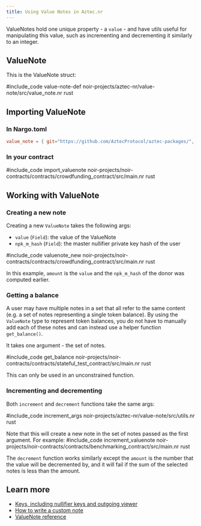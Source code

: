 ```yaml
---
title: Using Value Notes in Aztec.nr
---
```


ValueNotes hold one unique property - a `value` - and have utils useful for manipulating this value, such as incrementing and decrementing it similarly to an integer.

## ValueNote

This is the ValueNote struct:

#include_code value-note-def noir-projects/aztec-nr/value-note/src/value_note.nr rust

## Importing ValueNote

### In Nargo.toml

```toml
value_note = { git="https://github.com/AztecProtocol/aztec-packages/", tag="#include_aztec_version", directory="noir-projects/aztec-nr/value-note" }
```

### In your contract

#include_code import_valuenote noir-projects/noir-contracts/contracts/crowdfunding_contract/src/main.nr rust

## Working with ValueNote

### Creating a new note

Creating a new `ValueNote` takes the following args:

- `value` (`Field`): the value of the ValueNote
- `npk_m_hash` (`Field`): the master nullifier private key hash of the user

#include_code valuenote_new noir-projects/noir-contracts/contracts/crowdfunding_contract/src/main.nr rust

In this example, `amount` is the `value` and the `npk_m_hash` of the donor was computed earlier.

### Getting a balance

A user may have multiple notes in a set that all refer to the same content (e.g. a set of notes representing a single token balance). By using the `ValueNote` type to represent token balances, you do not have to manually add each of these notes and can instead use a helper function `get_balance()`.

It takes one argument - the set of notes.

#include_code get_balance noir-projects/noir-contracts/contracts/stateful_test_contract/src/main.nr rust

This can only be used in an unconstrained function.

### Incrementing and decrementing

Both `increment` and `decrement` functions take the same args:

#include_code increment_args noir-projects/aztec-nr/value-note/src/utils.nr rust

Note that this will create a new note in the set of notes passed as the first argument.
For example:
#include_code increment_valuenote noir-projects/noir-contracts/contracts/benchmarking_contract/src/main.nr rust

The `decrement` function works similarly except the `amount` is the number that the value will be decremented by, and it will fail if the sum of the selected notes is less than the amount.

## Learn more

- [Keys, including nullifier keys and outgoing viewer](../../../../aztec/concepts/accounts/keys.md)
- [How to write a custom note](./custom_note.md)
- [ValueNote reference](https://docs.aztec.network/reference/smart_contract_reference/aztec-nr/value-note/value_note)